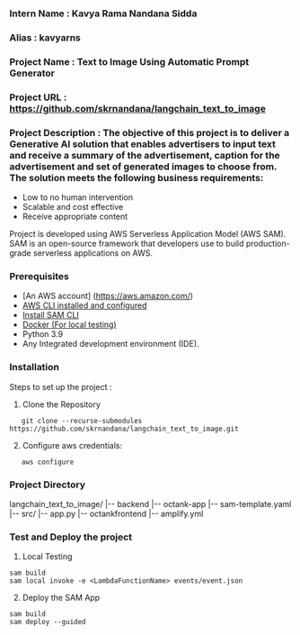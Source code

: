 ### Intern Name : Kavya Rama Nandana Sidda
### Alias : kavyarns
### Project Name : Text to Image Using Automatic Prompt Generator
### Project URL : https://github.com/skrnandana/langchain_text_to_image



### Project Description : The objective of this project is to deliver a Generative AI solution that enables advertisers to input text and receive a summary of the advertisement, caption for the advertisement and set of generated images to choose from. The solution meets the following business requirements:
+ Low to no human intervention
+ Scalable and cost effective
+ Receive appropriate content

Project is developed using AWS Serverless Application Model (AWS SAM). SAM is an open-source framework that developers use to build production-grade serverless applications on AWS.

### Prerequisites

+ [An AWS account] (https://aws.amazon.com/)
+ [AWS CLI installed and configured](https://docs.aws.amazon.com/cli/latest/userguide/getting-started-install.html#getting-started-install-instructions)
+ [Install SAM CLI](https://docs.aws.amazon.com/serverless-application-model/latest/developerguide/install-sam-cli.html)
+ [Docker (For local testing)](https://www.docker.com/products/docker-desktop/)
+ Python 3.9
+ Any Integrated development environment (IDE).

### Installation
Steps to set up the project :

1. Clone the Repository
```
   git clone --recurse-submodules https://github.com/skrnandana/langchain_text_to_image.git

```

2. Configure aws credentials:
```
   aws configure

```

### Project Directory

langchain_text_to_image/
  |-- backend
    |-- octank-app
      |-- sam-template.yaml        
        |-- src/
          |-- app.py 
  |-- octankfrontend
    |-- amplify.yml                    


### Test and Deploy the project
1. Local Testing
  ```
  sam build
  sam local invoke -e <LambdaFunctionName> events/event.json

```

2. Deploy the SAM App
  ```
  sam build
  sam deploy --guided
